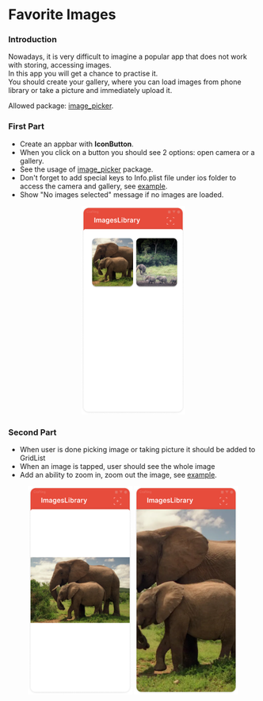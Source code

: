 # Favorite Images

### Introduction

Nowadays, it is very difficult to imagine a popular app that does not work with storing, accessing images.  
In this app you will get a chance to practise it.  
You should create your gallery, where you can load images from phone library or take a picture and immediately upload it.

Allowed package: [image_picker](https://pub.dev/packages/image_picker).

### First Part

- Create an appbar with **IconButton**.
- When you click on a button you should see 2 options: open camera or a gallery.
- See the usage of [image_picker](https://pub.dev/packages/image_picker) package.
- Don't forget to add special keys to Info.plist file under ios folder to access the camera and gallery, see [example](https://developer.apple.com/library/archive/documentation/General/Reference/InfoPlistKeyReference/Articles/AboutInformationPropertyListFiles.html).
- Show "No images selected" message if no images are loaded.

<center>
<img src="./resources/imageLibrary.01.png?raw=true" style = "width: 210px !important; height: 420px !important;"/>

</center>

### Second Part

- When user is done picking image or taking picture it should be added to GridList
- When an image is tapped, user should see the whole image
- Add an ability to zoom in, zoom out the image, see [example](https://api.flutter.dev/flutter/widgets/InteractiveViewer-class.html).

<center>
<img src="./resources/imageLibrary.02.png?raw=true" style = "width: 210px !important; height: 420px !important;"/>

<img src="./resources/imageLibrary.03.png?raw=true" style = "width: 210px !important; height: 420px !important;"/>
</center>
